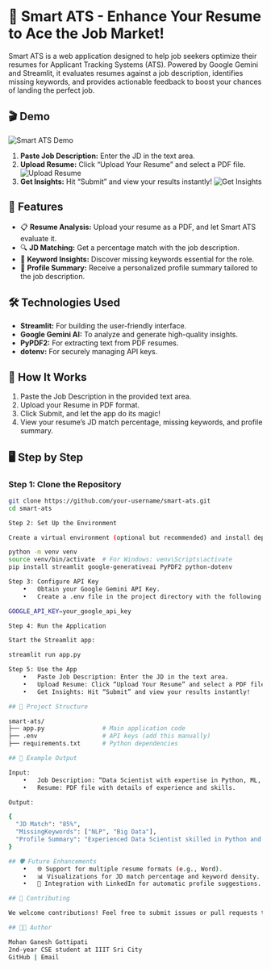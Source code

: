 # 📄 Smart ATS - Enhance Your Resume to Ace the Job Market!

Smart ATS is a web application designed to help job seekers optimize their resumes for Applicant Tracking Systems (ATS). Powered by Google Gemini and Streamlit, it evaluates resumes against a job description, identifies missing keywords, and provides actionable feedback to boost your chances of landing the perfect job.

## 🎬 Demo
![Smart ATS Demo](https://github.com/user-attachments/assets/c69d396b-a60d-4514-981c-564c93bfdfea)

1. **Paste Job Description:** Enter the JD in the text area.
2. **Upload Resume:** Click “Upload Your Resume” and select a PDF file.
![Upload Resume](https://github.com/user-attachments/assets/c5193bd3-ff7a-4ac5-ba87-600dfdf03020)
3. **Get Insights:** Hit “Submit” and view your results instantly!
![Get Insights](https://github.com/user-attachments/assets/3558c606-f75e-4574-8514-c2aa224d0c7a)

## 🚀 Features
- 📋 **Resume Analysis:** Upload your resume as a PDF, and let Smart ATS evaluate it.
- 🔍 **JD Matching:** Get a percentage match with the job description.
- 📝 **Keyword Insights:** Discover missing keywords essential for the role.
- 🌟 **Profile Summary:** Receive a personalized profile summary tailored to the job description.

## 🛠️ Technologies Used
- **Streamlit:** For building the user-friendly interface.
- **Google Gemini AI:** To analyze and generate high-quality insights.
- **PyPDF2:** For extracting text from PDF resumes.
- **dotenv:** For securely managing API keys.

## 📖 How It Works
1. Paste the Job Description in the provided text area.
2. Upload your Resume in PDF format.
3. Click Submit, and let the app do its magic!
4. View your resume’s JD match percentage, missing keywords, and profile summary.

## 🖥️ Step by Step

### Step 1: Clone the Repository
```bash
git clone https://github.com/your-username/smart-ats.git
cd smart-ats

Step 2: Set Up the Environment

Create a virtual environment (optional but recommended) and install dependencies:

python -m venv venv
source venv/bin/activate  # For Windows: venv\Scripts\activate
pip install streamlit google-generativeai PyPDF2 python-dotenv

Step 3: Configure API Key
	•	Obtain your Google Gemini API Key.
	•	Create a .env file in the project directory with the following content:

GOOGLE_API_KEY=your_google_api_key

Step 4: Run the Application

Start the Streamlit app:

streamlit run app.py

Step 5: Use the App
	•	Paste Job Description: Enter the JD in the text area.
	•	Upload Resume: Click “Upload Your Resume” and select a PDF file.
	•	Get Insights: Hit “Submit” and view your results instantly!

## 📂 Project Structure

smart-ats/
├── app.py                # Main application code
├── .env                  # API keys (add this manually)
├── requirements.txt      # Python dependencies

## 🌟 Example Output

Input:
	•	Job Description: “Data Scientist with expertise in Python, ML, and NLP.”
	•	Resume: PDF file with details of experience and skills.

Output:

{
  "JD Match": "85%",
  "MissingKeywords": ["NLP", "Big Data"],
  "Profile Summary": "Experienced Data Scientist skilled in Python and ML. Adding expertise in NLP will enhance your profile for this role."
}

## 🛡️ Future Enhancements
	•	🌐 Support for multiple resume formats (e.g., Word).
	•	📊 Visualizations for JD match percentage and keyword density.
	•	🤖 Integration with LinkedIn for automatic profile suggestions.

## 🤝 Contributing

We welcome contributions! Feel free to submit issues or pull requests to enhance the app.

## 🧑‍💻 Author

Mohan Ganesh Gottipati
2nd-year CSE student at IIIT Sri City
GitHub | Email
